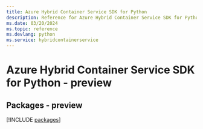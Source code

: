 ```yaml
---
title: Azure Hybrid Container Service SDK for Python
description: Reference for Azure Hybrid Container Service SDK for Python
ms.date: 03/20/2024
ms.topic: reference
ms.devlang: python
ms.service: hybridcontainerservice
---
```

# Azure Hybrid Container Service SDK for Python - preview
## Packages - preview
[!INCLUDE [packages](hybrid-container-service-index.md)]